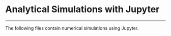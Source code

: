 # Analytical Simulations with Jupyter
------------------------------------

The following files contain numerical simulations using Jupyter.
